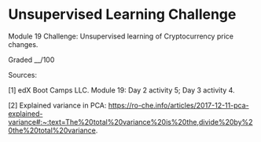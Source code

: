 # Unsupervised Learning Challenge
Module 19 Challenge: Unsupervised learning of Cryptocurrency price changes.

Graded __/100


Sources:

[1] edX Boot Camps LLC. Module 19: Day 2 activity 5; Day 3 activity 4.

[2] Explained variance in PCA:
	https://ro-che.info/articles/2017-12-11-pca-explained-variance#:~:text=The%20total%20variance%20is%20the,divide%20by%20the%20total%20variance.
